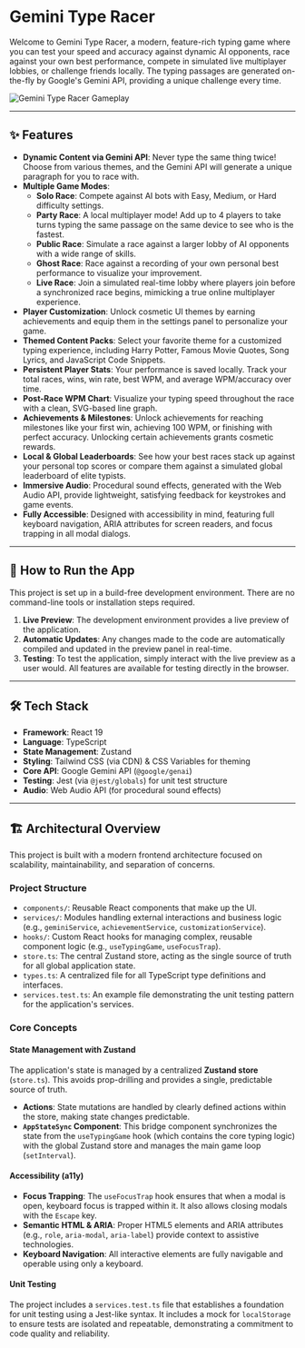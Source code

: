 
# Gemini Type Racer

Welcome to Gemini Type Racer, a modern, feature-rich typing game where you can test your speed and accuracy against dynamic AI opponents, race against your own best performance, compete in simulated live multiplayer lobbies, or challenge friends locally. The typing passages are generated on-the-fly by Google's Gemini API, providing a unique challenge every time.

![Gemini Type Racer Gameplay](https://storage.googleapis.com/aistudio-hosting/generative-ai-studio/assets/gemini-type-racer-screenshot.png)

---

## ✨ Features

- **Dynamic Content via Gemini API**: Never type the same thing twice! Choose from various themes, and the Gemini API will generate a unique paragraph for you to race with.
- **Multiple Game Modes**:
    - **Solo Race**: Compete against AI bots with Easy, Medium, or Hard difficulty settings.
    - **Party Race**: A local multiplayer mode! Add up to 4 players to take turns typing the same passage on the same device to see who is the fastest.
    - **Public Race**: Simulate a race against a larger lobby of AI opponents with a wide range of skills.
    - **Ghost Race**: Race against a recording of your own personal best performance to visualize your improvement.
    - **Live Race**: Join a simulated real-time lobby where players join before a synchronized race begins, mimicking a true online multiplayer experience.
- **Player Customization**: Unlock cosmetic UI themes by earning achievements and equip them in the settings panel to personalize your game.
- **Themed Content Packs**: Select your favorite theme for a customized typing experience, including Harry Potter, Famous Movie Quotes, Song Lyrics, and JavaScript Code Snippets.
- **Persistent Player Stats**: Your performance is saved locally. Track your total races, wins, win rate, best WPM, and average WPM/accuracy over time.
- **Post-Race WPM Chart**: Visualize your typing speed throughout the race with a clean, SVG-based line graph.
- **Achievements & Milestones**: Unlock achievements for reaching milestones like your first win, achieving 100 WPM, or finishing with perfect accuracy. Unlocking certain achievements grants cosmetic rewards.
- **Local & Global Leaderboards**: See how your best races stack up against your personal top scores or compare them against a simulated global leaderboard of elite typists.
- **Immersive Audio**: Procedural sound effects, generated with the Web Audio API, provide lightweight, satisfying feedback for keystrokes and game events.
- **Fully Accessible**: Designed with accessibility in mind, featuring full keyboard navigation, ARIA attributes for screen readers, and focus trapping in all modal dialogs.

---

## 🚀 How to Run the App

This project is set up in a build-free development environment. There are no command-line tools or installation steps required.

1.  **Live Preview**: The development environment provides a live preview of the application.
2.  **Automatic Updates**: Any changes made to the code are automatically compiled and updated in the preview panel in real-time.
3.  **Testing**: To test the application, simply interact with the live preview as a user would. All features are available for testing directly in the browser.

---

## 🛠️ Tech Stack

- **Framework**: React 19
- **Language**: TypeScript
- **State Management**: Zustand
- **Styling**: Tailwind CSS (via CDN) & CSS Variables for theming
- **Core API**: Google Gemini API (`@google/genai`)
- **Testing**: Jest (via `@jest/globals`) for unit test structure
- **Audio**: Web Audio API (for procedural sound effects)

---

## 🏗️ Architectural Overview

This project is built with a modern frontend architecture focused on scalability, maintainability, and separation of concerns.

### Project Structure

-   `components/`: Reusable React components that make up the UI.
-   `services/`: Modules handling external interactions and business logic (e.g., `geminiService`, `achievementService`, `customizationService`).
-   `hooks/`: Custom React hooks for managing complex, reusable component logic (e.g., `useTypingGame`, `useFocusTrap`).
-   `store.ts`: The central Zustand store, acting as the single source of truth for all global application state.
-   `types.ts`: A centralized file for all TypeScript type definitions and interfaces.
-   `services.test.ts`: An example file demonstrating the unit testing pattern for the application's services.

### Core Concepts

#### State Management with Zustand

The application's state is managed by a centralized **Zustand store** (`store.ts`). This avoids prop-drilling and provides a single, predictable source of truth.

-   **Actions**: State mutations are handled by clearly defined actions within the store, making state changes predictable.
-   **`AppStateSync` Component**: This bridge component synchronizes the state from the `useTypingGame` hook (which contains the core typing logic) with the global Zustand store and manages the main game loop (`setInterval`).

#### Accessibility (a11y)

-   **Focus Trapping**: The `useFocusTrap` hook ensures that when a modal is open, keyboard focus is trapped within it. It also allows closing modals with the `Escape` key.
-   **Semantic HTML & ARIA**: Proper HTML5 elements and ARIA attributes (e.g., `role`, `aria-modal`, `aria-label`) provide context to assistive technologies.
-   **Keyboard Navigation**: All interactive elements are fully navigable and operable using only a keyboard.

#### Unit Testing

The project includes a `services.test.ts` file that establishes a foundation for unit testing using a Jest-like syntax. It includes a mock for `localStorage` to ensure tests are isolated and repeatable, demonstrating a commitment to code quality and reliability.
